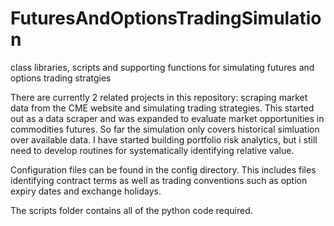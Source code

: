 # FuturesAndOptionsTradingSimulation
class libraries, scripts and supporting functions for simulating futures and options trading stratgies

There are currently 2 related projects in this repository: scraping market data from the CME website and simulating trading strategies.  This started out as a data scraper and was expanded to evaluate market opportunities in commodities futures.  So far the simulation only covers historical simluation over available data.  I have started building portfolio risk analytics, but i still need to develop routines for systematically identifying relative value.

Configuration files can be found in the config directory.  This includes files identifying contract terms as well as trading conventions such as option expiry dates and exchange holidays.

The scripts folder contains all of the python code required.  
